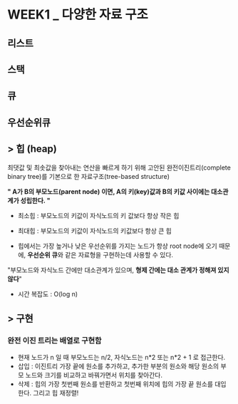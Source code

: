 # WEEK1 \_ 다양한 자료 구조

## 리스트

## 스택

## 큐

## 우선순위큐

## > 힙 (heap)

최댓값 및 최솟값을 찾아내는 연산을 빠르게 하기 위해 고안된 완전이진트리(complete binary tree)를 기본으로 한 자료구조(tree-based structure)

**" A가 B의 부모노드(parent node) 이면, A의 키(key)값과 B의 키값 사이에는 대소관계가 성립한다. "**

- 최소힙
  : 부모노드의 키값이 자식노드의 키 값보다 항상 작은 힙

- 최대힙 : 부모노드의 키값이 자식노드의 키값보다 항상 큰 힙
- 힙에서는 가장 높거나 낮은 우선순위를 가지는 노드가 항상 root node에 오기 때문에, **우선순위 큐**와 같은 자료형을 구현하는데 사용할 수 있다.

"부모노드와 자식노드 간에만 대소관계가 있으며, **형제 간에는 대소 관계가 정해져 있지 않다**"

- 시간 복잡도 : O(log n)

## > 구현

### 완전 이진 트리는 배열로 구현함
- 현재 노드가 n 일 때 부모노드는 n/2, 자식노드는 n\*2 또는 n\*2 + 1 로 접근한다.
- 삽입 : 이진트리 가장 끝에 원소를 추가하고, 추가한 부분의 원소와 해당 원소의 부모 노드와 크기를 비교하고 바꿔가면서 위치를 찾아간다.
- 삭제 : 힙의 가장 첫번째 원소를 반환하고 첫번째 위치에 힙의 가장 끝 원소를 대입한다. 그리고 힙 재정렬!
